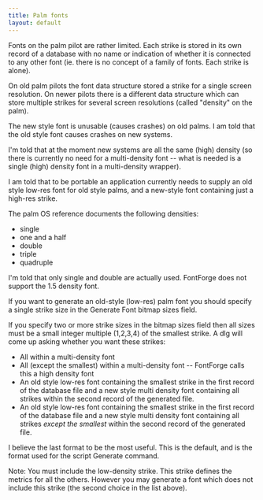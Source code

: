 ```yaml
---
title: Palm fonts
layout: default
---
```



Fonts on the palm pilot are rather limited. Each strike is stored in its
own record of a database with no name or indication of whether it is
connected to any other font (ie. there is no concept of a family of
fonts. Each strike is alone).

On old palm pilots the font data structure stored a strike for a single
screen resolution. On newer pilots there is a different data structure
which can store multiple strikes for several screen resolutions (called
"density" on the palm).

The new style font is unusable (causes crashes) on old palms. I am told
that the old style font causes crashes on new systems.

I'm told that at the moment new systems are all the same (high) density
(so there is currently no need for a multi-density font -- what is
needed is a single (high) density font in a multi-density wrapper).

I am told that to be portable an application currently needs to supply
an old style low-res font for old style palms, and a new-style font
containing just a high-res strike.

The palm OS reference documents the following densities:

-   single
-   one and a half
-   double
-   triple
-   quadruple

I'm told that only single and double are actually used. FontForge does
not support the 1.5 density font.

If you want to generate an old-style (low-res) palm font you should
specify a single strike size in the Generate Font bitmap sizes field.

If you specify two or more strike sizes in the bitmap sizes field then
all sizes must be a small integer multiple (1,2,3,4) of the smallest
strike. A dlg will come up asking whether you want these strikes:

-   All within a multi-density font
-   All (except the smallest) within a multi-density font -- FontForge
    calls this a high density font
-   An old style low-res font containing the smallest strike in the
    first record of the database file and a new style multi density font
    containing all strikes within the second record of the generated
    file.
-   An old style low-res font containing the smallest strike in the
    first record of the database file and a new style multi density font
    containing all strikes *except the smallest* within the second
    record of the generated file.

I believe the last format to be the most useful. This is the default,
and is the format used for the script Generate command.

Note: You must include the low-density strike. This strike defines the
metrics for all the others. However you may generate a font which does
not include this strike (the second choice in the list above).


